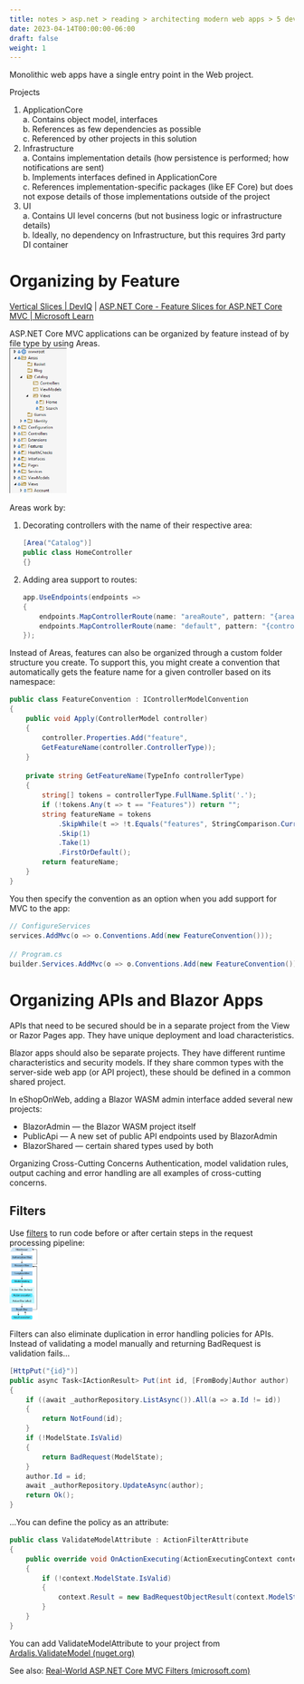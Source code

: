 ```yaml
---
title: notes > asp.net > reading > architecting modern web apps > 5 develop asp net core mvc apps > 3 structuring the app
date: 2023-04-14T00:00:00-06:00
draft: false
weight: 1
---
```


Monolithic web apps have a single entry point in the Web project.

Projects
1. ApplicationCore   
    a. Contains object model, interfaces  
    b. References as few dependencies as possible  
    c. Referenced by other projects in this solution  
2. Infrastructure  
    a. Contains implementation details (how persistence is performed; how notifications are sent)  
    b. Implements interfaces defined in ApplicationCore  
    c. References implementation-specific packages (like EF Core) but does not expose details of those implementations outside of the project  
3. UI  
    a. Contains UI level concerns (but not business logic or infrastructure details)  
    b. Ideally, no dependency on Infrastructure, but this requires 3rd party DI container  

# Organizing by Feature
[Vertical Slices | DevIQ](https://deviq.com/practices/vertical-slices) | [ASP.NET Core - Feature Slices for ASP.NET Core MVC | Microsoft Learn](https://learn.microsoft.com/en-us/archive/msdn-magazine/2016/september/asp-net-core-feature-slices-for-asp-net-core-mvc)

ASP.NET Core MVC applications can be organized by feature instead of by file type by using Areas.  
<img src="areas-folder-structure.png" width="20%" height="20%">

Areas work by:  
1. Decorating controllers with the name of their respective area:
    ```cs
	[Area("Catalog")]
	public class HomeController
	{}
    ```
2. Adding area support to routes:
    ```cs
	app.UseEndpoints(endpoints =>
	{
	    endpoints.MapControllerRoute(name: "areaRoute", pattern: "{area:exists}/{controller=Home}/{action=Index}/{id?}");
	    endpoints.MapControllerRoute(name: "default", pattern: "{controller=Home}/{action=Index}/{id?}");
    });
    ```

Instead of Areas, features can also be organized through a custom folder structure you create.  To support this, you might create a convention that automatically gets the feature name for a given controller based on its namespace:
```cs
public class FeatureConvention : IControllerModelConvention
{
    public void Apply(ControllerModel controller)
    {
        controller.Properties.Add("feature",
        GetFeatureName(controller.ControllerType));
    }

    private string GetFeatureName(TypeInfo controllerType)
    {
        string[] tokens = controllerType.FullName.Split('.');
        if (!tokens.Any(t => t == "Features")) return "";
        string featureName = tokens
            .SkipWhile(t => !t.Equals("features", StringComparison.CurrentCultureIgnoreCase))
            .Skip(1)
            .Take(1)
            .FirstOrDefault();
        return featureName;
    }
}
```

You then specify the convention as an option when you add support for MVC to the app:
```cs
// ConfigureServices
services.AddMvc(o => o.Conventions.Add(new FeatureConvention()));

// Program.cs
builder.Services.AddMvc(o => o.Conventions.Add(new FeatureConvention()));
```

# Organizing APIs and Blazor Apps
APIs that need to be secured should be in a separate project from the View or Razor Pages app.  They have unique deployment and load characteristics.

Blazor apps should also be separate projects.  They have different runtime characteristics and security models.  If they share common types with the server-side web app (or API project), these should be defined in a common shared project.

In eShopOnWeb, adding a Blazor WASM admin interface added several new projects:
- BlazorAdmin — the Blazor WASM project itself
- PublicApi — A new set of public API endpoints used by BlazorAdmin
- BlazorShared — certain shared types used by both

Organizing Cross-Cutting Concerns
Authentication, model validation rules, output caching and error handling are all examples of cross-cutting concerns.

## Filters
Use [filters](https://learn.microsoft.com/en-us/aspnet/core/mvc/controllers/filters) to run code before or after certain steps in the request processing pipeline:  
<img src="filters.png" width="10%" height="10%">

Filters can also eliminate duplication in error handling policies for APIs.  
Instead of validating a model manually and returning BadRequest is validation fails...  
```cs
[HttpPut("{id}")]
public async Task<IActionResult> Put(int id, [FromBody]Author author)
{
    if ((await _authorRepository.ListAsync()).All(a => a.Id != id))
    {
        return NotFound(id);
    }
    if (!ModelState.IsValid)
    {
        return BadRequest(ModelState);
    }
    author.Id = id;
    await _authorRepository.UpdateAsync(author);
    return Ok();
}
```

...You can define the policy as an attribute:  
```cs
public class ValidateModelAttribute : ActionFilterAttribute
{
    public override void OnActionExecuting(ActionExecutingContext context)
    {
        if (!context.ModelState.IsValid)
        {
            context.Result = new BadRequestObjectResult(context.ModelState);
        }
    }
}
```
You can add ValidateModelAttribute to your project from [Ardalis.ValidateModel (nuget.org)](https://www.nuget.org/packages/Ardalis.ValidateModel)

See also: [Real-World ASP.NET Core MVC Filters (microsoft.com)](https://learn.microsoft.com/en-us/archive/msdn-magazine/2016/august/asp-net-core-real-world-asp-net-core-mvc-filters)

